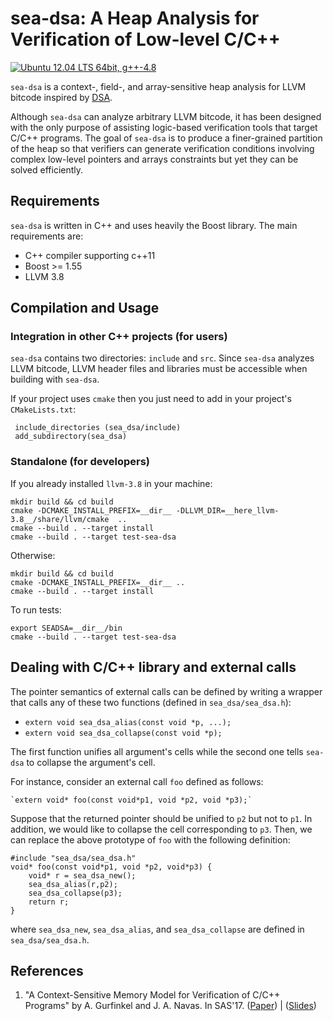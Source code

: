 # sea-dsa: A Heap Analysis for Verification of Low-level C/C++ #

<a href="https://travis-ci.org/seahorn/sea-dsa"><img src="https://travis-ci.org/seahorn/sea-dsa.svg?branch=master" title="Ubuntu 12.04 LTS 64bit, g++-4.8"/></a>


`sea-dsa` is a context-, field-, and array-sensitive heap analysis for
LLVM bitcode inspired
by [DSA](http://llvm.org/pubs/2003-11-15-DataStructureAnalysisTR.ps).

Although `sea-dsa` can analyze arbitrary LLVM bitcode, it has been
designed with the only purpose of assisting logic-based verification
tools that target C/C++ programs. The goal of `sea-dsa` is to produce
a finer-grained partition of the heap so that verifiers can generate
verification conditions involving complex low-level pointers and
arrays constraints but yet they can be solved efficiently.

## Requirements ## 

`sea-dsa` is written in C++ and uses heavily the Boost library. The
main requirements are:

- C++ compiler supporting c++11
- Boost >= 1.55
- LLVM 3.8

## Compilation and Usage ##

### Integration in other C++ projects (for users) ## 

`sea-dsa` contains two directories: `include` and `src`. Since
`sea-dsa` analyzes LLVM bitcode, LLVM header files and libraries must
be accessible when building with `sea-dsa`.

If your project uses `cmake` then you just need to add in your
project's `CMakeLists.txt`:

	 include_directories (sea_dsa/include)
	 add_subdirectory(sea_dsa)

### Standalone (for developers) ###

If you already installed `llvm-3.8` in your machine:

    mkdir build && cd build
	cmake -DCMAKE_INSTALL_PREFIX=__dir__ -DLLVM_DIR=__here_llvm-3.8__/share/llvm/cmake  ..
   	cmake --build . --target install
	cmake --build . --target test-sea-dsa
	
Otherwise:

    mkdir build && cd build
	cmake -DCMAKE_INSTALL_PREFIX=__dir__ ..
    cmake --build . --target install

To run tests:

    export SEADSA=__dir__/bin
	cmake --build . --target test-sea-dsa

## Dealing with C/C++ library and external calls ##

The pointer semantics of external calls can be defined by writing a
wrapper that calls any of these two functions (defined in
`sea_dsa/sea_dsa.h`):

- `extern void sea_dsa_alias(const void *p, ...);`
- `extern void sea_dsa_collapse(const void *p);`

The first function unifies all argument's cells while the second one
tells `sea-dsa` to collapse the argument's cell.

For instance, consider an external call `foo` defined as follows:

	`extern void* foo(const void*p1, void *p2, void *p3);`

Suppose that the returned pointer should be unified to `p2` but not to
`p1`. In addition, we would like to collapse the cell corresponding to
`p3`. Then, we can replace the above prototype of `foo` with the
following definition:

	#include "sea_dsa/sea_dsa.h"
	void* foo(const void*p1, void *p2, void*p3) {
		void* r = sea_dsa_new();
		sea_dsa_alias(r,p2);
		sea_dsa_collapse(p3);
		return r;
	}

where `sea_dsa_new`, `sea_dsa_alias`, and `sea_dsa_collapse` are
defined in `sea_dsa/sea_dsa.h`.

## References ## 

1. "A Context-Sensitive Memory Model for Verification of C/C++
   Programs" by A. Gurfinkel and J. A. Navas. In SAS'17. ([Paper](https://jorgenavas.github.io/papers/sea-dsa-SAS17.pdf)) | ([Slides](https://jorgenavas.github.io/slides/sea-dsa-SAS17-slides.pdf))



